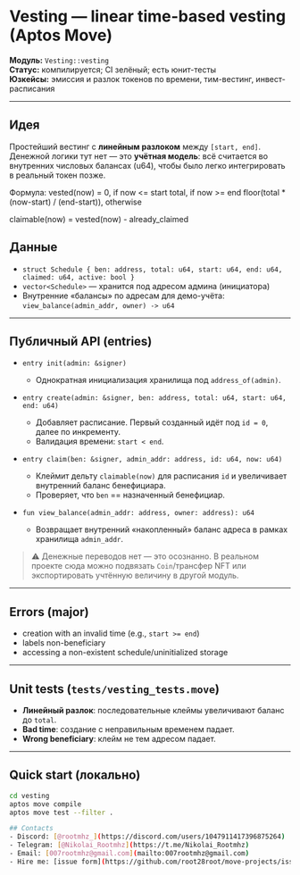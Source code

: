 # Vesting — linear time-based vesting (Aptos Move)

**Модуль:** `Vesting::vesting`  
**Статус:** компилируется; CI зелёный; есть юнит-тесты  
**Юзкейсы:** эмиссия и разлок токенов по времени, тим-вестинг, инвест-расписания

---

## Идея
Простейший вестинг с **линейным разлоком** между `[start, end]`. Денежной логики тут нет — это **учётная модель**: всё считается во внутренних числовых балансах (u64), чтобы было легко интегрировать в реальный токен позже.

Формула:
vested(now) =
0, if now <= start
total, if now >= end
floor(total * (now-start) / (end-start)), otherwise

claimable(now) = vested(now) - already_claimed

## Данные
- `struct Schedule { ben: address, total: u64, start: u64, end: u64, claimed: u64, active: bool }`
- `vector<Schedule>` — хранится под адресом админа (инициатора)
- Внутренние «балансы» по адресам для демо-учёта: `view_balance(admin_addr, owner) -> u64`

---

## Публичный API (entries)
- `entry init(admin: &signer)`
  - Однократная инициализация хранилища под `address_of(admin)`.

- `entry create(admin: &signer, ben: address, total: u64, start: u64, end: u64)`
  - Добавляет расписание. Первый созданный идёт под `id = 0`, далее по инкременту.
  - Валидация времени: `start < end`.

- `entry claim(ben: &signer, admin_addr: address, id: u64, now: u64)`
  - Клеймит дельту `claimable(now)` для расписания `id` и увеличивает внутренний баланс бенефициара.
  - Проверяет, что `ben` == назначенный бенефициар.

- `fun view_balance(admin_addr: address, owner: address): u64`
  - Возвращает внутренний «накопленный» баланс адреса в рамках хранилища `admin_addr`.

> ⚠️ Денежные переводов нет — это осознанно. В реальном проекте сюда можно подвязать  `Coin`/трансфер NFT или экспортировать учтённую величину в другой модуль.

---

## Errors (major)
- creation with an invalid time (e.g., `start >= end`)
- labels non-beneficiary
- accessing a non-existent schedule/uninitialized storage

---

## Unit tests (`tests/vesting_tests.move`)
- **Линейный разлок**: последовательные клеймы увеличивают баланс до `total`.
- **Bad time**: создание с неправильным временем падает.
- **Wrong beneficiary**: клейм не тем адресом падает.

---

## Quick start (локально)

```bash
cd vesting
aptos move compile
aptos move test --filter .

## Contacts
- Discord: [@rootmhz_](https://discord.com/users/1047911417396875264)
- Telegram: [@Nikolai_Rootmhz](https://t.me/Nikolai_Rootmhz)
- Email: [007rootmhz@gmail.com](mailto:007rootmhz@gmail.com)
- Hire me: [issue form](https://github.com/root28root/move-projects/issues/new?template=hire-me.yml)
